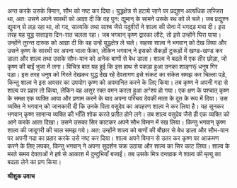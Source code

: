 अन्त करके उसके विमान, सौभ को नष्ट कर दिया। युद्धक्षेत्र से हटाये जाने पर प्रद्युश्न अत्यधिक लज्जित था, अत: उसने अपने सारथी को आज्ञा दी कि वह पुन: द्युमान् के सामने उसके रथ को ले चले। जब प्रद्युश्न द्युमान् से लड़ रहा था, तो गद, सात्यकि तथा साश्ब जैसे यदुवीरों ने शाल्व की सेना में भगदड़ मचा दी। इस तरह यह युद्ध सत्ताइस दिन-रात चलता रहा। जब भगवान् कृष्ण द्वारका लौटे, तो इसे उन्होंने घिरा पाया। उन्होंने तुरन्त दारुक को आज्ञा दी कि वह उन्हें युद्धक्षेत्र ले चले। सहसा शाल्व ने भगवान् को देख लिया और उसने कृष्ण के सारथी पर अपना भाला फेंका, लेकिन भगवान् ने इसको सैकड़ों टुकड़ों में खण्ड-खण्ड कर डाला और शाल्व तथा उसके सौभ-यान को अनेक बाणों से बेध डाला। शाल्व ने बदले में एक तीर छोड़ा, जो कृष्ण की बाईं भुजा में लगा। विचित्र बात यह हुई कि इस हाथ से पकड़ा हुआ उनका शाङ्गर्ï धनुष गिर पड़ा। इस तरह धनुष को गिरते देखकर युद्ध देख रहे देवतागण इसे संकट का संकेत समझ कर चिल्ला पड़े, किन्तु शाल्व ने इस अवसर का उपयोग कृष्ण को अपमानित करने के लिए किया। तब कृष्ण ने अपनी गदा से शाल्व पर प्रहार तो किया, लेकिन वह असुर रक्त वमन करता हुआ अ²श्य हो गया। एक क्षण के पश्चात् कृष्ण के समक्ष एक व्यक्ति आया और प्रणाम करने के बाद अपना परिचय देवकी माता के दूत के रूप में दिया। उस व्यक्ति ने भगवान् को जानकारी दी कि उनके पिता वसुदेव का अपहरण शाल्व ने कर लिया है। यह सुनकर भगवान् कृष्ण सामान्य व्यक्ति की भाँति शोक करते प्रतीत होने लगे। तब शाल्व वसुदेव जैसे ही एक व्यक्ति को आगे करके आता दिखा। उसने उसका सिर काटकर अपने सौभ विमान में रख लिया। किन्तु भगवान् कृष्ण शाल्व की जादूगरी की चाल समझ गये। अत: उन्होंने शाल्व को बाणों की बौछार से बेध डाला और सौभ-यान पर अपनी गदा का प्रहार करके उसे नष्ट कर दिया। शाल्व अपने विमान से उतर कर कृष्ण पर आक्रमण करने के लिए लपका, किन्तु भगवान् ने अपना सुदर्शन चक्र उठाया और शाल्व का सिर काट लिया। शाल्व के मरते समय देवताओं ने हर्ष से आकाश में दुन्दुभियाँ बजाईं। तब उसके मित्र दन्तव्रक ने शाल्व की मृत्यु का बदला लेने का प्रण किया।  

**श्रीशुक उवाच** 